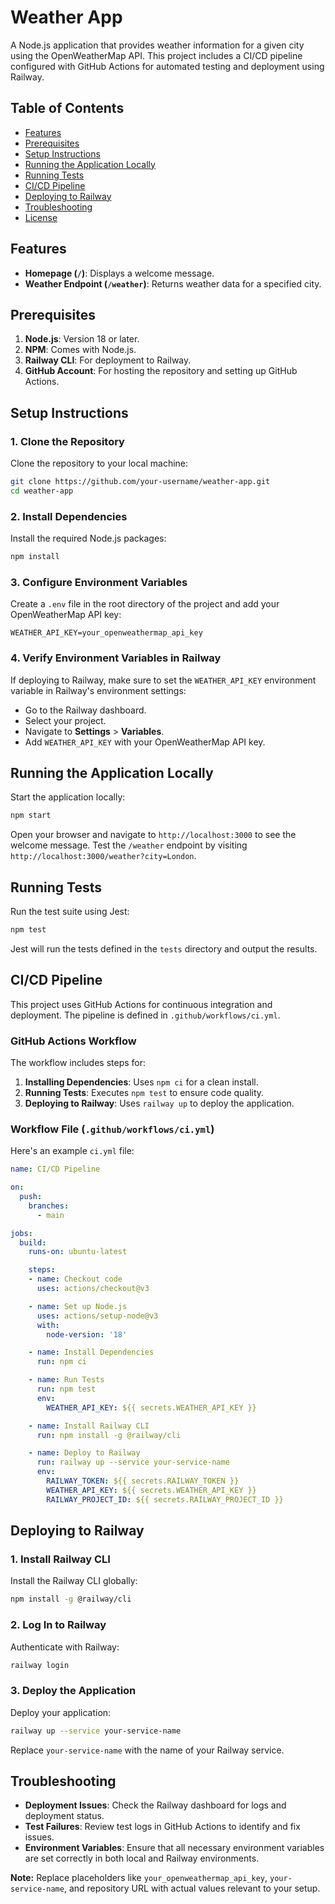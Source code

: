 # Weather App

A Node.js application that provides weather information for a given city using the OpenWeatherMap API. This project includes a CI/CD pipeline configured with GitHub Actions for automated testing and deployment using Railway.

## Table of Contents

- [Features](#features)
- [Prerequisites](#prerequisites)
- [Setup Instructions](#setup-instructions)
- [Running the Application Locally](#running-the-application-locally)
- [Running Tests](#running-tests)
- [CI/CD Pipeline](#cicd-pipeline)
- [Deploying to Railway](#deploying-to-railway)
- [Troubleshooting](#troubleshooting)
- [License](#license)

## Features

- **Homepage (`/`)**: Displays a welcome message.
- **Weather Endpoint (`/weather`)**: Returns weather data for a specified city.

## Prerequisites

1. **Node.js**: Version 18 or later.
2. **NPM**: Comes with Node.js.
3. **Railway CLI**: For deployment to Railway.
4. **GitHub Account**: For hosting the repository and setting up GitHub Actions.

## Setup Instructions

### 1. Clone the Repository

Clone the repository to your local machine:

```bash
git clone https://github.com/your-username/weather-app.git
cd weather-app
```

### 2. Install Dependencies

Install the required Node.js packages:

```bash
npm install
```

### 3. Configure Environment Variables

Create a `.env` file in the root directory of the project and add your OpenWeatherMap API key:

```plaintext
WEATHER_API_KEY=your_openweathermap_api_key
```

### 4. Verify Environment Variables in Railway

If deploying to Railway, make sure to set the `WEATHER_API_KEY` environment variable in Railway's environment settings:

- Go to the Railway dashboard.
- Select your project.
- Navigate to **Settings** > **Variables**.
- Add `WEATHER_API_KEY` with your OpenWeatherMap API key.

## Running the Application Locally

Start the application locally:

```bash
npm start
```

Open your browser and navigate to `http://localhost:3000` to see the welcome message. Test the `/weather` endpoint by visiting `http://localhost:3000/weather?city=London`.

## Running Tests

Run the test suite using Jest:

```bash
npm test
```

Jest will run the tests defined in the `tests` directory and output the results.

## CI/CD Pipeline

This project uses GitHub Actions for continuous integration and deployment. The pipeline is defined in `.github/workflows/ci.yml`.

### GitHub Actions Workflow

The workflow includes steps for:

1. **Installing Dependencies**: Uses `npm ci` for a clean install.
2. **Running Tests**: Executes `npm test` to ensure code quality.
3. **Deploying to Railway**: Uses `railway up` to deploy the application.

### Workflow File (`.github/workflows/ci.yml`)

Here's an example `ci.yml` file:

```yaml
name: CI/CD Pipeline

on:
  push:
    branches:
      - main

jobs:
  build:
    runs-on: ubuntu-latest

    steps:
    - name: Checkout code
      uses: actions/checkout@v3

    - name: Set up Node.js
      uses: actions/setup-node@v3
      with:
        node-version: '18'

    - name: Install Dependencies
      run: npm ci

    - name: Run Tests
      run: npm test
      env:
        WEATHER_API_KEY: ${{ secrets.WEATHER_API_KEY }}

    - name: Install Railway CLI
      run: npm install -g @railway/cli

    - name: Deploy to Railway
      run: railway up --service your-service-name
      env:
        RAILWAY_TOKEN: ${{ secrets.RAILWAY_TOKEN }}
        WEATHER_API_KEY: ${{ secrets.WEATHER_API_KEY }}
        RAILWAY_PROJECT_ID: ${{ secrets.RAILWAY_PROJECT_ID }}
```

## Deploying to Railway

### 1. Install Railway CLI

Install the Railway CLI globally:

```bash
npm install -g @railway/cli
```

### 2. Log In to Railway

Authenticate with Railway:

```bash
railway login
```

### 3. Deploy the Application

Deploy your application:

```bash
railway up --service your-service-name
```

Replace `your-service-name` with the name of your Railway service.

## Troubleshooting

- **Deployment Issues**: Check the Railway dashboard for logs and deployment status.
- **Test Failures**: Review test logs in GitHub Actions to identify and fix issues.
- **Environment Variables**: Ensure that all necessary environment variables are set correctly in both local and Railway environments.

**Note:** Replace placeholders like `your_openweathermap_api_key`, `your-service-name`, and repository URL with actual values relevant to your setup.
